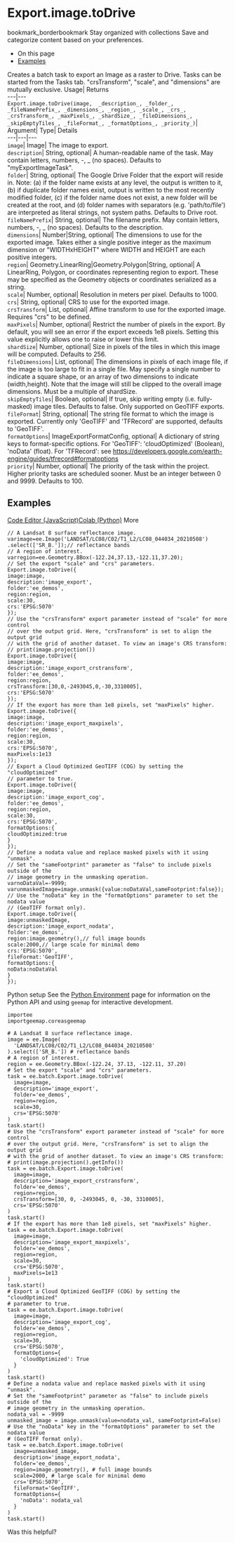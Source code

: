  
#  Export.image.toDrive
bookmark_borderbookmark Stay organized with collections  Save and categorize content based on your preferences.
  * On this page
  * [Examples](https://developers.google.com/earth-engine/apidocs/export-image-todrive#examples)


Creates a batch task to export an Image as a raster to Drive. Tasks can be started from the Tasks tab. "crsTransform", "scale", and "dimensions" are mutually exclusive. 
Usage| Returns  
---|---  
`Export.image.toDrive(image,  _description_, _folder_, _fileNamePrefix_, _dimensions_, _region_, _scale_, _crs_, _crsTransform_, _maxPixels_, _shardSize_, _fileDimensions_, _skipEmptyTiles_, _fileFormat_, _formatOptions_, _priority_)`|   
Argument|  Type| Details  
---|---|---  
`image`| Image| The image to export.  
`description`| String, optional| A human-readable name of the task. May contain letters, numbers, -, _ (no spaces). Defaults to "myExportImageTask".  
`folder`| String, optional| The Google Drive Folder that the export will reside in. Note: (a) if the folder name exists at any level, the output is written to it, (b) if duplicate folder names exist, output is written to the most recently modified folder, (c) if the folder name does not exist, a new folder will be created at the root, and (d) folder names with separators (e.g. 'path/to/file') are interpreted as literal strings, not system paths. Defaults to Drive root.  
`fileNamePrefix`| String, optional| The filename prefix. May contain letters, numbers, -, _ (no spaces). Defaults to the description.  
`dimensions`| Number|String, optional| The dimensions to use for the exported image. Takes either a single positive integer as the maximum dimension or "WIDTHxHEIGHT" where WIDTH and HEIGHT are each positive integers.  
`region`| Geometry.LinearRing|Geometry.Polygon|String, optional| A LinearRing, Polygon, or coordinates representing region to export. These may be specified as the Geometry objects or coordinates serialized as a string.  
`scale`| Number, optional| Resolution in meters per pixel. Defaults to 1000.  
`crs`| String, optional| CRS to use for the exported image.  
`crsTransform`| List, optional| Affine transform to use for the exported image. Requires "crs" to be defined.  
`maxPixels`| Number, optional| Restrict the number of pixels in the export. By default, you will see an error if the export exceeds 1e8 pixels. Setting this value explicitly allows one to raise or lower this limit.  
`shardSize`| Number, optional| Size in pixels of the tiles in which this image will be computed. Defaults to 256.  
`fileDimensions`| List, optional| The dimensions in pixels of each image file, if the image is too large to fit in a single file. May specify a single number to indicate a square shape, or an array of two dimensions to indicate (width,height). Note that the image will still be clipped to the overall image dimensions. Must be a multiple of shardSize.  
`skipEmptyTiles`| Boolean, optional| If true, skip writing empty (i.e. fully-masked) image tiles. Defaults to false. Only supported on GeoTIFF exports.  
`fileFormat`| String, optional| The string file format to which the image is exported. Currently only 'GeoTIFF' and 'TFRecord' are supported, defaults to 'GeoTIFF'.  
`formatOptions`| ImageExportFormatConfig, optional| A dictionary of string keys to format-specific options. For 'GeoTIFF': 'cloudOptimized' (Boolean), 'noData' (float). For 'TFRecord': see https://developers.google.com/earth-engine/guides/tfrecord#formatoptions  
`priority`| Number, optional| The priority of the task within the project. Higher priority tasks are scheduled sooner. Must be an integer between 0 and 9999. Defaults to 100.  
## Examples
[Code Editor (JavaScript)](https://developers.google.com/earth-engine/apidocs/export-image-todrive#code-editor-javascript-sample)[Colab (Python)](https://developers.google.com/earth-engine/apidocs/export-image-todrive#colab-python-sample) More
```
// A Landsat 8 surface reflectance image.
varimage=ee.Image('LANDSAT/LC08/C02/T1_L2/LC08_044034_20210508')
.select(['SR_B.']);// reflectance bands
// A region of interest.
varregion=ee.Geometry.BBox(-122.24,37.13,-122.11,37.20);
// Set the export "scale" and "crs" parameters.
Export.image.toDrive({
image:image,
description:'image_export',
folder:'ee_demos',
region:region,
scale:30,
crs:'EPSG:5070'
});
// Use the "crsTransform" export parameter instead of "scale" for more control
// over the output grid. Here, "crsTransform" is set to align the output grid
// with the grid of another dataset. To view an image's CRS transform:
// print(image.projection())
Export.image.toDrive({
image:image,
description:'image_export_crstransform',
folder:'ee_demos',
region:region,
crsTransform:[30,0,-2493045,0,-30,3310005],
crs:'EPSG:5070'
});
// If the export has more than 1e8 pixels, set "maxPixels" higher.
Export.image.toDrive({
image:image,
description:'image_export_maxpixels',
folder:'ee_demos',
region:region,
scale:30,
crs:'EPSG:5070',
maxPixels:1e13
});
// Export a Cloud Optimized GeoTIFF (COG) by setting the "cloudOptimized"
// parameter to true.
Export.image.toDrive({
image:image,
description:'image_export_cog',
folder:'ee_demos',
region:region,
scale:30,
crs:'EPSG:5070',
formatOptions:{
cloudOptimized:true
}
});
// Define a nodata value and replace masked pixels with it using "unmask".
// Set the "sameFootprint" parameter as "false" to include pixels outside of the
// image geometry in the unmasking operation.
varnoDataVal=-9999;
varunmaskedImage=image.unmask({value:noDataVal,sameFootprint:false});
// Use the "noData" key in the "formatOptions" parameter to set the nodata value
// (GeoTIFF format only).
Export.image.toDrive({
image:unmaskedImage,
description:'image_export_nodata',
folder:'ee_demos',
region:image.geometry(),// full image bounds
scale:2000,// large scale for minimal demo
crs:'EPSG:5070',
fileFormat:'GeoTIFF',
formatOptions:{
noData:noDataVal
}
});
```
Python setup
See the [ Python Environment](https://developers.google.com/earth-engine/guides/python_install) page for information on the Python API and using `geemap` for interactive development.
```
importee
importgeemap.coreasgeemap
```
```
# A Landsat 8 surface reflectance image.
image = ee.Image(
  'LANDSAT/LC08/C02/T1_L2/LC08_044034_20210508'
).select(['SR_B.']) # reflectance bands
# A region of interest.
region = ee.Geometry.BBox(-122.24, 37.13, -122.11, 37.20)
# Set the export "scale" and "crs" parameters.
task = ee.batch.Export.image.toDrive(
  image=image,
  description='image_export',
  folder='ee_demos',
  region=region,
  scale=30,
  crs='EPSG:5070'
)
task.start()
# Use the "crsTransform" export parameter instead of "scale" for more control
# over the output grid. Here, "crsTransform" is set to align the output grid
# with the grid of another dataset. To view an image's CRS transform:
# print(image.projection().getInfo())
task = ee.batch.Export.image.toDrive(
  image=image,
  description='image_export_crstransform',
  folder='ee_demos',
  region=region,
  crsTransform=[30, 0, -2493045, 0, -30, 3310005],
  crs='EPSG:5070'
)
task.start()
# If the export has more than 1e8 pixels, set "maxPixels" higher.
task = ee.batch.Export.image.toDrive(
  image=image,
  description='image_export_maxpixels',
  folder='ee_demos',
  region=region,
  scale=30,
  crs='EPSG:5070',
  maxPixels=1e13
)
task.start()
# Export a Cloud Optimized GeoTIFF (COG) by setting the "cloudOptimized"
# parameter to true.
task = ee.batch.Export.image.toDrive(
  image=image,
  description='image_export_cog',
  folder='ee_demos',
  region=region,
  scale=30,
  crs='EPSG:5070',
  formatOptions={
    'cloudOptimized': True
  }
)
task.start()
# Define a nodata value and replace masked pixels with it using "unmask".
# Set the "sameFootprint" parameter as "false" to include pixels outside of the
# image geometry in the unmasking operation.
nodata_val = -9999
unmasked_image = image.unmask(value=nodata_val, sameFootprint=False)
# Use the "noData" key in the "formatOptions" parameter to set the nodata value
# (GeoTIFF format only).
task = ee.batch.Export.image.toDrive(
  image=unmasked_image,
  description='image_export_nodata',
  folder='ee_demos',
  region=image.geometry(), # full image bounds
  scale=2000, # large scale for minimal demo
  crs='EPSG:5070',
  fileFormat='GeoTIFF',
  formatOptions={
    'noData': nodata_val
  }
)
task.start()
```

Was this helpful?
